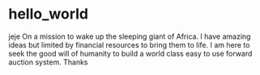 # hello_world
jeje
On a mission to wake up the sleeping giant of Africa.
I have amazing ideas but limited by financial resources to bring them to life. 
I am here to seek the good will of humanity to build a world class easy to use forward auction system.
Thanks
